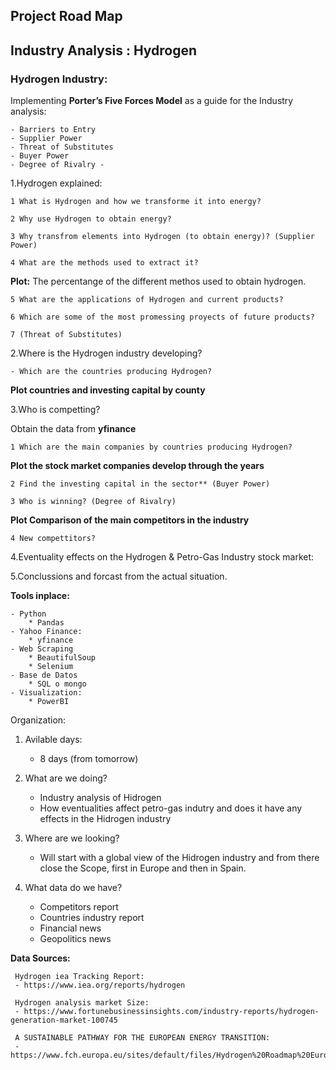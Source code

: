 ## Project Road Map

## Industry Analysis : Hydrogen


### Hydrogen Industry: 



Implementing **Porter’s Five Forces Model** as a guide for the Industry analysis:

    - Barriers to Entry
    - Supplier Power
    - Threat of Substitutes
    - Buyer Power 
    - Degree of Rivalry -


1.Hydrogen explained:

    1 What is Hydrogen and how we transforme it into energy? 
    
    2 Why use Hydrogen to obtain energy?
    
    3 Why transfrom elements into Hydrogen (to obtain energy)? (Supplier Power)
    
    4 What are the methods used to extract it?
    
   **Plot:** The percentange of the different methos used to obtain hydrogen.
   

    5 What are the applications of Hydrogen and current products?
    
    6 Which are some of the most promessing proyects of future products?
    
    7 (Threat of Substitutes)


2.Where is the Hydrogen industry developing?

    - Which are the countries producing Hydrogen?
   **Plot countries and investing capital by county**

3.Who is competting? 

Obtain the data from **yfinance**

    1 Which are the main companies by countries producing Hydrogen?
    
   **Plot the stock market companies develop through the years** 
      
    2 Find the investing capital in the sector** (Buyer Power)
    
    3 Who is winning? (Degree of Rivalry)
    
   **Plot Comparison of the main competitors in the industry**
    
    4 New compettitors?



4.Eventuality effects on the Hydrogen & Petro-Gas Industry stock market:



5.Conclussions and forcast from the actual situation.



**Tools inplace:**

    - Python
        * Pandas
    - Yahoo Finance:
        * yfinance
    - Web Scraping
        * BeautifulSoup
        * Selenium
    - Base de Datos
        * SQL o mongo
    - Visualization:
        * PowerBI






Organization: 


1. Avilable days: 

    - 8 days (from tomorrow)

2. What are we doing?

    - Industry analysis of Hidrogen
    - How eventualities affect petro-gas indutry and does it have any effects in the Hidrogen industry

3. Where are we looking?
    - Will start with a global view of the Hidrogen industry and from there close the Scope, first in Europe and then in Spain.
    
    
4. What data do we have?

    - Competitors report
    - Countries industry report
    - Financial news
    - Geopolitics news


**Data Sources:**


     Hydrogen iea Tracking Report:
     - https://www.iea.org/reports/hydrogen
     
     Hydrogen analysis market Size:
     - https://www.fortunebusinessinsights.com/industry-reports/hydrogen-generation-market-100745
     
     A SUSTAINABLE PATHWAY FOR THE EUROPEAN ENERGY TRANSITION:
     - https://www.fch.europa.eu/sites/default/files/Hydrogen%20Roadmap%20Europe_Report.pdf




